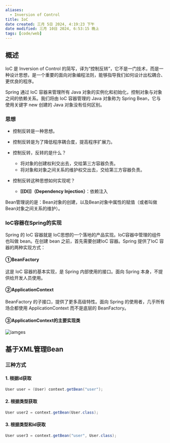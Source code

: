 ```yaml
---
aliases:
  - Inversion of Control
title: IoC
date created: 三月 5日 2024, 4:19:23 下午
date modified: 三月 10日 2024, 6:53:15 晚上
tags: [code/web]
---
```

## 概述
IoC 是 Inversion of Control 的简写，译为“控制反转”，它不是一门技术，而是一种设计思想，是一个重要的面向对象编程法则，能够指导我们如何设计出松耦合、更优良的程序。

Spring 通过 IoC 容器来管理所有 Java 对象的实例化和初始化，控制对象与对象之间的依赖关系。我们将由 IoC 容器管理的 Java 对象称为 Spring Bean，它与使用关键字 new 创建的 Java 对象没有任何区别。

### 思想
- 控制反转是一种思想。
- 控制反转是为了降低程序耦合度，提高程序扩展力。
- 控制反转，反转的是什么？
  - 将对象的创建权利交出去，交给第三方容器负责。
  - 将对象和对象之间关系的维护权交出去，交给第三方容器负责。

- 控制反转这种思想如何实现呢？
	- **[[DI]]（Dependency Injection）**：依赖注入

Bean管理说的是：Bean对象的创建，以及Bean对象中属性的赋值（或者叫做Bean对象之间关系的维护）。

### IoC容器在Spring的实现
Spring 的 IoC 容器就是 IoC思想的一个落地的产品实现。IoC容器中管理的组件也叫做 bean。在创建 bean 之前，首先需要创建IoC 容器。Spring 提供了IoC 容器的两种实现方式：
#### ①BeanFactory
这是 IoC 容器的基本实现，是 Spring 内部使用的接口。面向 Spring 本身，不提供给开发人员使用。
#### ②ApplicationContext
BeanFactory 的子接口，提供了更多高级特性。面向 Spring 的使用者，几乎所有场合都使用 ApplicationContext 而不是底层的 BeanFactory。
#### ③ApplicationContext的主要实现类
![iamges](https://typora-tes.oss-cn-shanghai.aliyuncs.com/picgo/img005.png)

## 基于XML管理Bean

### 三种方式
#### 1. 根据id获取
```java
User user = (User) context.getBean("user");
```

#### 2. 根据类型获取
```java
User user2 = context.getBean(User.class);
```

#### 3. 根据类型和id获取
```java
User user3 = context.getBean("user", User.class);
```


